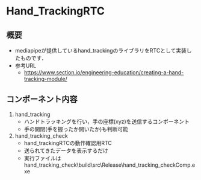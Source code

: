 # Hand_TrackingRTC
## 概要
* mediapipeが提供しているhand_trackingのライブラリをRTCとして実装したものです．
* 参考URL
  * https://www.section.io/engineering-education/creating-a-hand-tracking-module/

## コンポーネント内容
1. hand_tracking
   * ハンドトラッキングを行い，手の座標(xyz)を送信するコンポーネント
   * 手の開閉(手を握ったか開いたか)も判断可能
2. hand_tracking_check
   * hand_trackingRTCの動作確認用RTC
   * 送られてきたデータを表示するだけ
   * 実行ファイルはhand_tracking_check\build\src\Release\hand_tracking_checkComp.exe
